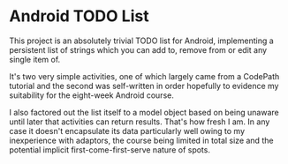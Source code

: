 Android TODO List
=================

This project is an absolutely trivial TODO list for Android, implementing a persistent list of strings which you can add to, remove from or edit any single item of.

It's two very simple activities, one of which largely came from a CodePath tutorial and the second was self-written in order hopefully to evidence my suitability for the eight-week Android course.

I also factored out the list itself to a model object based on being unaware until later that activities can return results. That's how fresh I am. In any case it doesn't encapsulate its data particularly well owing to my inexperience with adaptors, the course being limited in total size and the potential implicit first-come-first-serve nature of spots.